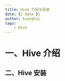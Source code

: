 ```yaml
---
title: Hive 介绍与安装
date: {{ date }}
author: huangkai
tags:
    - Hive
---
```


# 一、Hive 介绍 #

## 二、Hive 安装 ##
